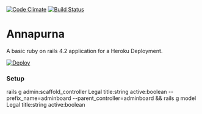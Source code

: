 [![Code Climate](https://codeclimate.com/github/limnovecode/annapurna/badges/gpa.svg)](https://codeclimate.com/github/limnovecode/annapurna) [![Build Status](https://travis-ci.org/limnovecode/annapurna.svg?branch=master)](https://travis-ci.org/limnovecode/annapurna)

# Annapurna
A basic ruby on rails 4.2 application for a Heroku Deployment.

[![Deploy](https://www.herokucdn.com/deploy/button.png)](https://heroku.com/deploy?template=https://github.com/limnovecode/annapurna)

### Setup

rails g admin:scaffold_controller Legal title:string active:boolean --prefix_name=adminboard --parent_controller=adminboard && rails g model Legal title:string active:boolean
